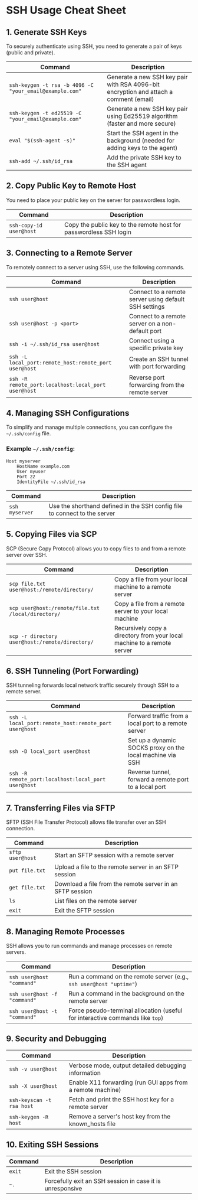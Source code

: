 
# SSH Usage Cheat Sheet

## 1. Generate SSH Keys
To securely authenticate using SSH, you need to generate a pair of keys (public and private).

| Command | Description |
| ------- | ----------- |
| `ssh-keygen -t rsa -b 4096 -C "your_email@example.com"` | Generate a new SSH key pair with RSA 4096-bit encryption and attach a comment (email) |
| `ssh-keygen -t ed25519 -C "your_email@example.com"` | Generate a new SSH key pair using Ed25519 algorithm (faster and more secure) |
| `eval "$(ssh-agent -s)"` | Start the SSH agent in the background (needed for adding keys to the agent) |
| `ssh-add ~/.ssh/id_rsa` | Add the private SSH key to the SSH agent |

## 2. Copy Public Key to Remote Host
You need to place your public key on the server for passwordless login.

| Command | Description |
| ------- | ----------- |
| `ssh-copy-id user@host` | Copy the public key to the remote host for passwordless SSH login |

## 3. Connecting to a Remote Server
To remotely connect to a server using SSH, use the following commands.

| Command | Description |
| ------- | ----------- |
| `ssh user@host` | Connect to a remote server using default SSH settings |
| `ssh user@host -p <port>` | Connect to a remote server on a non-default port |
| `ssh -i ~/.ssh/id_rsa user@host` | Connect using a specific private key |
| `ssh -L local_port:remote_host:remote_port user@host` | Create an SSH tunnel with port forwarding |
| `ssh -R remote_port:localhost:local_port user@host` | Reverse port forwarding from the remote server |

## 4. Managing SSH Configurations
To simplify and manage multiple connections, you can configure the `~/.ssh/config` file.

### Example `~/.ssh/config`:
```
Host myserver
    HostName example.com
    User myuser
    Port 22
    IdentityFile ~/.ssh/id_rsa
```

| Command | Description |
| ------- | ----------- |
| `ssh myserver` | Use the shorthand defined in the SSH config file to connect to the server |

## 5. Copying Files via SCP
SCP (Secure Copy Protocol) allows you to copy files to and from a remote server over SSH.

| Command | Description |
| ------- | ----------- |
| `scp file.txt user@host:/remote/directory/` | Copy a file from your local machine to a remote server |
| `scp user@host:/remote/file.txt /local/directory/` | Copy a file from a remote server to your local machine |
| `scp -r directory user@host:/remote/directory/` | Recursively copy a directory from your local machine to a remote server |

## 6. SSH Tunneling (Port Forwarding)
SSH tunneling forwards local network traffic securely through SSH to a remote server.

| Command | Description |
| ------- | ----------- |
| `ssh -L local_port:remote_host:remote_port user@host` | Forward traffic from a local port to a remote server |
| `ssh -D local_port user@host` | Set up a dynamic SOCKS proxy on the local machine via SSH |
| `ssh -R remote_port:localhost:local_port user@host` | Reverse tunnel, forward a remote port to a local port |

## 7. Transferring Files via SFTP
SFTP (SSH File Transfer Protocol) allows file transfer over an SSH connection.

| Command | Description |
| ------- | ----------- |
| `sftp user@host` | Start an SFTP session with a remote server |
| `put file.txt` | Upload a file to the remote server in an SFTP session |
| `get file.txt` | Download a file from the remote server in an SFTP session |
| `ls` | List files on the remote server |
| `exit` | Exit the SFTP session |

## 8. Managing Remote Processes
SSH allows you to run commands and manage processes on remote servers.

| Command | Description |
| ------- | ----------- |
| `ssh user@host "command"` | Run a command on the remote server (e.g., `ssh user@host "uptime"`) |
| `ssh user@host -f "command"` | Run a command in the background on the remote server |
| `ssh user@host -t "command"` | Force pseudo-terminal allocation (useful for interactive commands like `top`) |

## 9. Security and Debugging
| Command | Description |
| ------- | ----------- |
| `ssh -v user@host` | Verbose mode, output detailed debugging information |
| `ssh -X user@host` | Enable X11 forwarding (run GUI apps from a remote machine) |
| `ssh-keyscan -t rsa host` | Fetch and print the SSH host key for a remote server |
| `ssh-keygen -R host` | Remove a server's host key from the known_hosts file |

## 10. Exiting SSH Sessions
| Command | Description |
| ------- | ----------- |
| `exit` | Exit the SSH session |
| `~.` | Forcefully exit an SSH session in case it is unresponsive |

